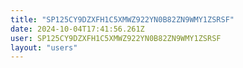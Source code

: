 ```yaml
---
title: "SP125CY9DZXFH1C5XMWZ922YN0B82ZN9WMY1ZSRSF"
date: 2024-10-04T17:41:56.261Z
user: SP125CY9DZXFH1C5XMWZ922YN0B82ZN9WMY1ZSRSF
layout: "users"
---
```

    